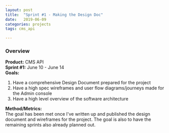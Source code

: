 ```yaml
---
layout: post
title:  "Sprint #1 - Making the Design Doc"
date:   2019-06-09
categories: projects
tags: cms_api

---
```


### Overview
<b>Product:</b> CMS API  
<b>Sprint #1:</b> June 10 - June 14  
<b>Goals:</b>

1. Have a comprehensive Design Document prepared for the project
2. Have a high spec wireframes and user flow diagrams/journeys made for the Admin console
3. Have a high level overview of the software architecture

<b>Method/Metrics:</b>  
The goal has been met once I've written up and published the design document and wireframes for the project.  The goal is also to have the remaining sprints also already planned out.

<!--### Daily Scrums-->
<!--I don't think its quite necessary to make a new separate page for each every daily scrum, so I'll compile all my notes and everything here.-->

<!--#### Monday - 06/10/2019-->

<!--##### Daily Objectives:-->
<!--1. Have Low-Spec Userflow diagram-->
<!--2. Have Low-Spec Wireframe-->

<!--##### Notes:-->

<!--##### Lessons Learned:-->

<!--##### Plans for Tomorrow:-->




<!--Hey haha I'm still in the planning stage for the planning stage.-->
<!--How do you even start a 'product'?  In general, most people will start off by just making an MVP (minimum viable product), but if I'm going for a BDUF (big design up front) kind of thing, I want to make a sprint entirely just for the planning stage?-->

<!--Basically determine resources, collections which are sets of resources, URL's which are paths to resources.  -->
<!--And then try and determine the HTTP methods.  Another question to consider would be whether or not to create POST and UPDATE endpoints, since technically you should only be updating the content through the ADMIN api.  If I choose to include the POST and UPDATE endpoints, would the admin interface somehow make use of this?  -->
<!--Along that topic, should I make the API itself first or the admin interface?  On a different note, don't forget to use HTTP response codes! Also support filtering through the API and not just through the admin.-->
<!--Also think about mimicking wordpress's guidelines and usability. -->

<!--#### Tasks To Do-->

<!--1. Write out description of project and specifications-->
<!--2. Draw out infrasctructure diagrams-->
<!--3. Make low spec to high spec wireframes-->
<!--4. figure out implementation and design architectures-->
<!--  * hello :)-->
<!--  * core questions: how do u support multiple databases?-->
<!--  * things to look into: -->